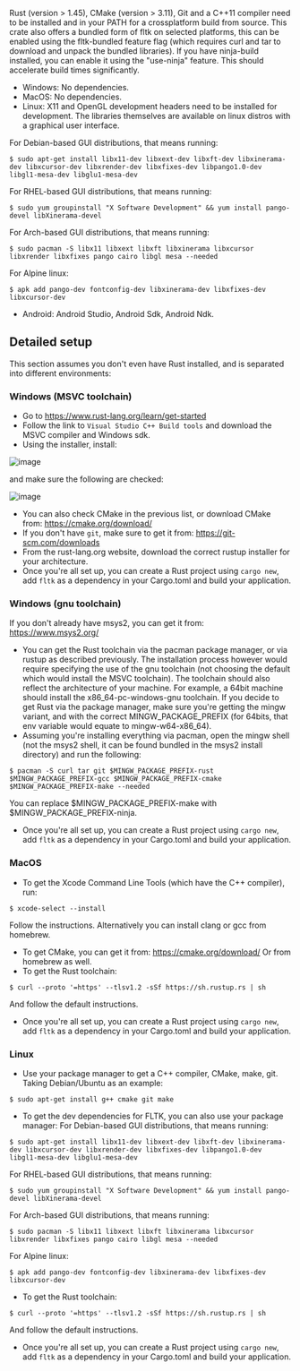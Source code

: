 Rust (version > 1.45), CMake (version > 3.11), Git and a C++11 compiler need to be installed and in your PATH for a crossplatform build from source. This crate also offers a bundled form of fltk on selected platforms, this can be enabled using the fltk-bundled feature flag (which requires curl and tar to download and unpack the bundled libraries). If you have ninja-build installed, you can enable it using the "use-ninja" feature. This should accelerate build times significantly.

- Windows: No dependencies.
- MacOS: No dependencies.
- Linux: X11 and OpenGL development headers need to be installed for development. The libraries themselves are available on linux distros with a graphical user interface.

For Debian-based GUI distributions, that means running:
```
$ sudo apt-get install libx11-dev libxext-dev libxft-dev libxinerama-dev libxcursor-dev libxrender-dev libxfixes-dev libpango1.0-dev libgl1-mesa-dev libglu1-mesa-dev
```
For RHEL-based GUI distributions, that means running:
```
$ sudo yum groupinstall "X Software Development" && yum install pango-devel libXinerama-devel
```
For Arch-based GUI distributions, that means running:
```
$ sudo pacman -S libx11 libxext libxft libxinerama libxcursor libxrender libxfixes pango cairo libgl mesa --needed
```
For Alpine linux:
```
$ apk add pango-dev fontconfig-dev libxinerama-dev libxfixes-dev libxcursor-dev
```
- Android: Android Studio, Android Sdk, Android Ndk.

## Detailed setup
This section assumes you don't even have Rust installed, and is separated into different environments:

### Windows (MSVC toolchain)
- Go to https://www.rust-lang.org/learn/get-started
- Follow the link to `Visual Studio C++ Build tools` and download the MSVC compiler and Windows sdk.
- Using the installer, install:

![image](https://user-images.githubusercontent.com/37966791/116013495-2dff8800-a639-11eb-8e4c-8c6228e00abc.png)

and make sure the following are checked:

![image](https://user-images.githubusercontent.com/37966791/116013520-48d1fc80-a639-11eb-934a-fac6609135b4.png)

- You can also check CMake in the previous list, or download CMake from:
https://cmake.org/download/
- If you don't have `git`, make sure to get it from:
https://git-scm.com/downloads
- From the rust-lang.org website, download the correct rustup installer for your architecture.
- Once you're all set up, you can create a Rust project using `cargo new`, add `fltk` as a dependency in your Cargo.toml and build your application.

### Windows (gnu toolchain)
If you don't already have msys2, you can get it from:
https://www.msys2.org/
- You can get the Rust toolchain via the pacman package manager, or via rustup as described previously. The installation process however would require specifying the use of the gnu toolchain (not choosing the default which would install the MSVC toolchain). 
The toolchain should also reflect the architecture of your machine. For example, a 64bit machine should install the x86_64-pc-windows-gnu toolchain.
If you decide to get Rust via the package manager, make sure you're getting the mingw variant, and with the correct MINGW_PACKAGE_PREFIX (for 64bits, that env variable would equate to mingw-w64-x86_64).
- Assuming you're installing everything via pacman, open the mingw shell (not the msys2 shell, it can be found bundled in the msys2 install directory) and run the following:
```
$ pacman -S curl tar git $MINGW_PACKAGE_PREFIX-rust $MINGW_PACKAGE_PREFIX-gcc $MINGW_PACKAGE_PREFIX-cmake $MINGW_PACKAGE_PREFIX-make --needed
```
You can replace $MINGW_PACKAGE_PREFIX-make with $MINGW_PACKAGE_PREFIX-ninja.
- Once you're all set up, you can create a Rust project using `cargo new`, add `fltk` as a dependency in your Cargo.toml and build your application.

### MacOS
- To get the Xcode Command Line Tools (which have the C++ compiler), run:
```
$ xcode-select --install
```
Follow the instructions. Alternatively you can install clang or gcc from homebrew.
- To get CMake, you can get it from:
https://cmake.org/download/
Or from homebrew as well.
- To get the Rust toolchain:
```
$ curl --proto '=https' --tlsv1.2 -sSf https://sh.rustup.rs | sh
```
And follow the default instructions.
- Once you're all set up, you can create a Rust project using `cargo new`, add `fltk` as a dependency in your Cargo.toml and build your application.

### Linux
- Use your package manager to get a C++ compiler, CMake, make, git.
Taking Debian/Ubuntu as an example:
```
$ sudo apt-get install g++ cmake git make
```
- To get the dev dependencies for FLTK, you can also use your package manager:
For Debian-based GUI distributions, that means running:
```
$ sudo apt-get install libx11-dev libxext-dev libxft-dev libxinerama-dev libxcursor-dev libxrender-dev libxfixes-dev libpango1.0-dev libgl1-mesa-dev libglu1-mesa-dev
```
For RHEL-based GUI distributions, that means running:
```
$ sudo yum groupinstall "X Software Development" && yum install pango-devel libXinerama-devel
```
For Arch-based GUI distributions, that means running:
```
$ sudo pacman -S libx11 libxext libxft libxinerama libxcursor libxrender libxfixes pango cairo libgl mesa --needed
```
For Alpine linux:
```
$ apk add pango-dev fontconfig-dev libxinerama-dev libxfixes-dev libxcursor-dev
```
- To get the Rust toolchain:
```
$ curl --proto '=https' --tlsv1.2 -sSf https://sh.rustup.rs | sh
```
And follow the default instructions.
- Once you're all set up, you can create a Rust project using `cargo new`, add `fltk` as a dependency in your Cargo.toml and build your application.

